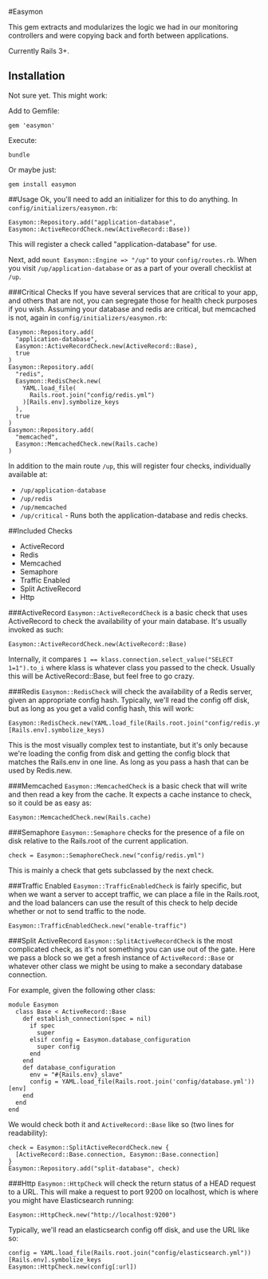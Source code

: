 #Easymon

This gem extracts and modularizes the logic we had in our monitoring controllers
and were copying back and forth between applications.

Currently Rails 3+.


## Installation

Not sure yet. This might work:

Add to Gemfile:

    gem 'easymon'

Execute:

    bundle

Or maybe just:

    gem install easymon

##Usage
Ok, you'll need to add an initializer for this to do anything. In 
`config/initializers/easymon.rb`:

    Easymon::Repository.add("application-database", Easymon::ActiveRecordCheck.new(ActiveRecord::Base))
This will register a check called "application-database" for use.

Next, add `mount Easymon::Engine => "/up"` to your `config/routes.rb`.
When you visit `/up/application-database` or as a part of your overall 
checklist at `/up`.

###Critical Checks
If you have several services that are critical to your app, and others that
are not, you can segregate those for health check purposes if you wish.  Assuming
your database and redis are critical, but memcached is not, again in
`config/initializers/easymon.rb`:

    Easymon::Repository.add(
      "application-database", 
      Easymon::ActiveRecordCheck.new(ActiveRecord::Base), 
      true
    )
    Easymon::Repository.add(
      "redis", 
      Easymon::RedisCheck.new(
        YAML.load_file(
          Rails.root.join("config/redis.yml")
        )[Rails.env].symbolize_keys
      ), 
      true
    )
    Easymon::Repository.add(
      "memcached", 
      Easymon::MemcachedCheck.new(Rails.cache)
    )
In addition to the main route `/up`, this will register four checks, individually
available at:
 * `/up/application-database`
 * `/up/redis`
 * `/up/memcached`
 * `/up/critical` - Runs both the application-database and redis checks.
 

##Included Checks

 * ActiveRecord
 * Redis
 * Memcached
 * Semaphore
 * Traffic Enabled
 * Split ActiveRecord
 * Http
 
###ActiveRecord
`Easymon::ActiveRecordCheck` is a basic check that uses ActiveRecord to check the
availability of your main database.  It's usually invoked as such:

    Easymon::ActiveRecordCheck.new(ActiveRecord::Base)

Internally, it compares `1 == klass.connection.select_value("SELECT 1=1").to_i`
where klass is whatever class you passed to the check.  Usually this will be 
ActiveRecord::Base, but feel free to go crazy.

###Redis
`Easymon::RedisCheck` will check the availability of a Redis server, given an
appropriate config hash.  Typically, we'll read the config off disk, but as long
as you get a valid config hash, this will work:

    Easymon::RedisCheck.new(YAML.load_file(Rails.root.join("config/redis.yml"))[Rails.env].symbolize_keys)

This is the most visually complex test to instantiate, but it's only because we're
loading the config from disk and getting the config block that matches the Rails.env
in one line.  As long as you pass a hash that can be used by Redis.new.

###Memcached
`Easymon::MemcachedCheck` is a basic check that will write and then read a key
from the cache.  It expects a cache instance to check, so it could be as easy as:

    Easymon::MemcachedCheck.new(Rails.cache)

###Semaphore
`Easymon::Semaphore` checks for the presence of a file on disk relative to the 
Rails.root of the current application.

    check = Easymon::SemaphoreCheck.new("config/redis.yml")
This is mainly a check that gets subclassed by the next check.

###Traffic Enabled
`Easymon::TrafficEnabledCheck` is fairly specific, but when we want a server to
accept traffic, we can place a file in the Rails.root, and the load balancers 
can use the result of this check to help decide whether or not to send traffic to
the node.

    Easymon::TrafficEnabledCheck.new("enable-traffic")

###Split ActiveRecord
`Easymon::SplitActiveRecordCheck` is the most complicated check, as it's not
something you can use out of the gate. Here we pass a block so we get a fresh 
instance of `ActiveRecord::Base` or whatever other class we might be using to make
a secondary database connection.

For example, given the following other class:

    module Easymon
      class Base < ActiveRecord::Base
        def establish_connection(spec = nil)
          if spec
            super
          elsif config = Easymon.database_configuration
            super config
          end
        end
        def database_configuration
          env = "#{Rails.env}_slave"
          config = YAML.load_file(Rails.root.join('config/database.yml'))[env]
        end
      end
    end

We would check both it and `ActiveRecord::Base` like so (two lines for readability):

    check = Easymon::SplitActiveRecordCheck.new {
      [ActiveRecord::Base.connection, Easymon::Base.connection] 
    }
    Easymon::Repository.add("split-database", check)

###Http
`Easymon::HttpCheck` will check the return status of a HEAD request to a URL. This
will make a request to port 9200 on localhost, which is where you might have
Elasticsearch running:

    Easymon::HttpCheck.new("http://localhost:9200")

Typically, we'll read an elasticsearch config off disk, and use the URL like so:

    config = YAML.load_file(Rails.root.join("config/elasticsearch.yml"))[Rails.env].symbolize_keys
    Easymon::HttpCheck.new(config[:url])